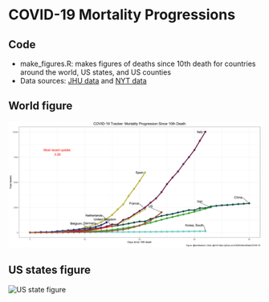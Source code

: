# COVID-19 Mortality Progressions

## Code
* make_figures.R: makes figures of deaths since 10th death for countries around the world, US states, and US counties
* Data sources: [JHU data](https://github.com/CSSEGISandData/COVID-19/tree/master/csse_covid_19_data/csse_covid_19_time_series) and [NYT data](https://github.com/nytimes/covid-19-data)

## World figure
![world figure](https://raw.githubusercontent.com/guga31bb/covid19/master/figures/deaths_since_10.png)

## US states figure
![US state figure](https://raw.githubusercontent.com/guga31bb/covid19/master/figures/deaths_since_10_states.png)
